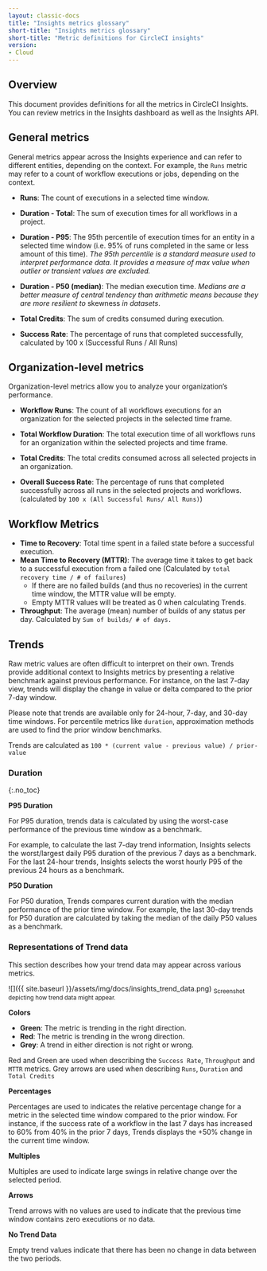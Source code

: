 ```yaml
---
layout: classic-docs
title: "Insights metrics glossary"
short-title: "Insights metrics glossary"
short-title: "Metric definitions for CircleCI insights"
version:
- Cloud
---
```


## Overview

This document provides definitions for all the metrics in CircleCI Insights. You
can review metrics in the Insights dashboard as well as the Insights API.

## General metrics 

General metrics appear across the Insights experience and can refer to different
entities, depending on the context. For example, the `Runs` metric may refer to a
count of workflow executions or jobs, depending on the context.

- **Runs**: The count of executions in a selected time window.

- **Duration - Total**: The sum of execution times for all workflows in a project.

- **Duration - P95**: The 95th percentile of execution times
for an entity in a selected time window (i.e. 95% of runs completed in the same
or less amount of this time). _The 95th percentile is a standard measure used to
interpret performance data. It provides a measure of max value when outlier or
transient values are excluded._

- **Duration - P50 (median)**: The median execution time. _Medians are a better
measure of central tendency than arithmetic means because they are more
resilient to_ skewness _in datasets_.

- **Total Credits**: The sum of credits consumed during execution.

- **Success Rate**: The percentage of runs that completed successfully, calculated by 100 x (Successful Runs / All Runs)


## Organization-level metrics

Organization-level metrics allow you to analyze your organization’s performance.

- **Workflow Runs**: The count of all workflows executions for an organization for
the selected projects in the selected time frame.

- **Total Workflow Duration**: The total execution time of all workflows runs for an
organization within the selected projects and time frame.

- **Total Credits**: The total credits consumed across all selected projects in an
organization.

- **Overall Success Rate**: The percentage of runs that completed successfully across
all runs in the selected projects and workflows. (calculated by `100 x (All
Successful Runs/ All Runs)`)

## Workflow Metrics

- **Time to Recovery**: Total time spent in a failed state before a successful
  execution.
- **Mean Time to Recovery (MTTR)**: The average time it takes to get back to a
  successful execution from a failed one (Calculated by `total recovery time / #
  of failures`)
  - If there are no failed builds (and thus no recoveries) in the current time
    window, the MTTR value will be empty.
  - Empty MTTR values will be treated as 0 when calculating Trends.
- **Throughput**: The average (mean) number of builds of any status per day. Calculated by `Sum of builds/ # of days.`


## Trends

Raw metric values are often difficult to interpret on their own. Trends provide
additional context to Insights metrics by presenting a relative benchmark
against previous performance. For instance, on the last 7-day view, trends will
display the change in value or delta compared to the prior 7-day window.

Please note that trends are available only for 24-hour, 7-day, and 30-day time
windows. For percentile metrics like `duration`, approximation methods are used
to find the prior window benchmarks.

Trends are calculated as `100 * (current value - previous value) / prior-value`

### Duration 
{:.no_toc}

**P95 Duration** 

For P95 duration, trends data is calculated by using the worst-case performance of the previous time window as a benchmark. 

For example, to calculate the last 7-day trend information, Insights selects the worst/largest daily P95 duration of the previous 7 days as a benchmark. For the last 24-hour trends, Insights selects the worst hourly P95 of the previous 24 hours as a benchmark. 

**P50 Duration** 

For P50 duration, Trends compares current duration with the median performance
of the prior time window. For example, the last 30-day trends for P50 duration
are calculated by taking the median of the daily P50 values as a benchmark.


### Representations of Trend data


This section describes how your trend data may appear across various metrics.

![]({{ site.baseurl }}/assets/img/docs/insights_trend_data.png)
<sub>Screenshot depicting how trend data might appear.</sub>

**Colors**

- **Green**: The metric is trending in the right direction.
- **Red**: The metric is trending in the wrong direction.
- **Grey**: A trend in either direction is not right or wrong. 

Red and Green are used when describing the `Success Rate`, `Throughput` and `MTTR` metrics. Grey arrows are used when describing `Runs`, `Duration` and `Total Credits`

**Percentages**

Percentages are used to indicates the relative percentage change for a metric in
the selected time window compared to the prior window. For instance, if the
success rate of a workflow in the last 7 days has increased to 60% from 40% in
the prior 7 days, Trends displays the +50% change in the current time window.

**Multiples**

Multiples are used to indicate large swings in relative change over the selected
period.

**Arrows**

Trend arrows with no values are used to indicate that the previous time window
contains zero executions or no data.

**No Trend Data**

Empty trend values indicate that there has been no change in data between the
two periods.
